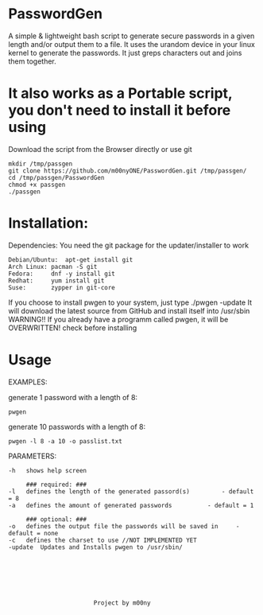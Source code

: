 # PasswordGen
A simple & lightweight bash script to generate secure passwords in a given length and/or output them to a file.
It uses the urandom device in your linux kernel to generate the passwords. It just greps characters out and joins them together.


# It also works as a Portable script, you don't need to install it before using

Download the script from the Browser directly or use git

	mkdir /tmp/passgen
	git clone https://github.com/m00nyONE/PasswordGen.git /tmp/passgen/
	cd /tmp/passgen/PasswordGen
	chmod +x passgen
	./passgen

# Installation:
Dependencies: You need the git package for the updater/installer to work

	Debian/Ubuntu: 	apt-get install git
	Arch Linux:	pacman -S git
	Fedora: 	dnf -y install git
	Redhat:		yum install git
	Suse:		zypper in git-core

If you choose to install pwgen to your system, just type ./pwgen -update
It will download the latest source from GitHub and install itself into /usr/sbin
WARNING!! If you already have a programm called pwgen, it will be OVERWRITTEN! check before installing

# Usage
EXAMPLES:

generate 1 password with a length of 8:
	
	pwgen

generate 10 passwords with a length of 8:
	
	pwgen -l 8 -a 10 -o passlist.txt

PARAMETERS:

	-h 	 shows help screen

		 ### required: ###
	-l 	 defines the length of the generated passord(s) 		- default = 8
	-a 	 defines the amount of generated passwords 			- default = 1

		 ### optional: ###
	-o 	 defines the output file the passwords will be saved in 	- default = none
	-c 	 defines the charset to use //NOT IMPLEMENTED YET
	-update	 Updates and Installs pwgen to /usr/sbin/







							Project by m00ny
